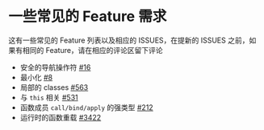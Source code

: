 # 一些常见的 Feature 需求

这有一些常见的 Feature 列表以及相应的 ISSUES，在提新的 ISSUES 之前，如果有相同的 Feature，请在相应的评论区留下评论

- 安全的导航操作符 [#16](https://github.com/Microsoft/TypeScript/issues/16)
- 最小化 [#8](https://github.com/Microsoft/TypeScript/issues/8)
- 局部的 classes [#563](https://github.com/Microsoft/TypeScript/issues/563)
- 与 `this` 相关 [#531](https://github.com/Microsoft/TypeScript/issues/531)
- 函数成员 `call/bind/apply` 的强类型 [#212](https://github.com/Microsoft/TypeScript/issues/531)
- 运行时的函数重载 [#3422](https://github.com/Microsoft/TypeScript/issues/531)
